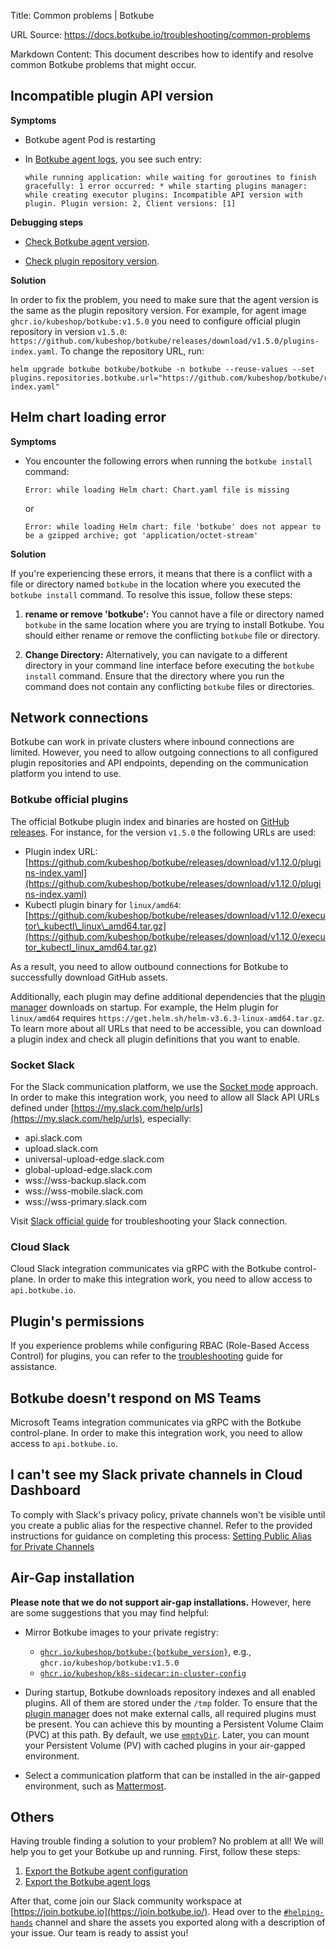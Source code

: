 Title: Common problems | Botkube

URL Source: https://docs.botkube.io/troubleshooting/common-problems

Markdown Content:
This document describes how to identify and resolve common Botkube problems that might occur.

Incompatible plugin API version[​](#incompatible-plugin-api-version "Direct link to Incompatible plugin API version")
---------------------------------------------------------------------------------------------------------------------

**Symptoms**

*   Botkube agent Pod is restarting
    
*   In [Botkube agent logs](https://docs.botkube.io/troubleshooting/diagnostics#agent-logs), you see such entry:
    
    ```
    while running application: while waiting for goroutines to finish gracefully: 1 error occurred:	* while starting plugins manager: while creating executor plugins: Incompatible API version with plugin. Plugin version: 2, Client versions: [1]
    ```
    

**Debugging steps**

*   [Check Botkube agent version](https://docs.botkube.io/troubleshooting/diagnostics#agent-version).
    
*   [Check plugin repository version](https://docs.botkube.io/troubleshooting/diagnostics#check-configured-plugin-repositories).
    

**Solution**

In order to fix the problem, you need to make sure that the agent version is the same as the plugin repository version. For example, for agent image `ghcr.io/kubeshop/botkube:v1.5.0` you need to configure official plugin repository in version `v1.5.0`: `https://github.com/kubeshop/botkube/releases/download/v1.5.0/plugins-index.yaml`. To change the repository URL, run:

```
helm upgrade botkube botkube/botkube -n botkube --reuse-values --set plugins.repositories.botkube.url="https://github.com/kubeshop/botkube/releases/download/v1.5.0/plugins-index.yaml"
```

Helm chart loading error[​](#helm-chart-loading-error "Direct link to Helm chart loading error")
------------------------------------------------------------------------------------------------

**Symptoms**

*   You encounter the following errors when running the `botkube install` command:
    
    ```
    Error: while loading Helm chart: Chart.yaml file is missing
    ```
    
    or
    
    ```
    Error: while loading Helm chart: file 'botkube' does not appear to be a gzipped archive; got 'application/octet-stream'
    ```
    

**Solution**

If you're experiencing these errors, it means that there is a conflict with a file or directory named `botkube` in the location where you executed the `botkube install` command. To resolve this issue, follow these steps:

1.  **rename or remove 'botkube':** You cannot have a file or directory named `botkube` in the same location where you are trying to install Botkube. You should either rename or remove the conflicting `botkube` file or directory.
    
2.  **Change Directory:** Alternatively, you can navigate to a different directory in your command line interface before executing the `botkube install` command. Ensure that the directory where you run the command does not contain any conflicting `botkube` files or directories.
    

Network connections[​](#network-connections "Direct link to Network connections")
---------------------------------------------------------------------------------

Botkube can work in private clusters where inbound connections are limited. However, you need to allow outgoing connections to all configured plugin repositories and API endpoints, depending on the communication platform you intend to use.

### Botkube official plugins[​](#botkube-official-plugins "Direct link to Botkube official plugins")

The official Botkube plugin index and binaries are hosted on [GitHub releases](https://github.com/kubeshop/botkube/releases). For instance, for the version `v1.5.0` the following URLs are used:

*   Plugin index URL: [https://github.com/kubeshop/botkube/releases/download/v1.12.0/plugins-index.yaml](https://github.com/kubeshop/botkube/releases/download/v1.12.0/plugins-index.yaml)
*   Kubectl plugin binary for `linux/amd64`: [https://github.com/kubeshop/botkube/releases/download/v1.12.0/executor\_kubectl\_linux\_amd64.tar.gz](https://github.com/kubeshop/botkube/releases/download/v1.12.0/executor_kubectl_linux_amd64.tar.gz)

As a result, you need to allow outbound connections for Botkube to successfully download GitHub assets.

Additionally, each plugin may define additional dependencies that the [plugin manager](https://docs.botkube.io/architecture/#plugin-manager) downloads on startup. For example, the Helm plugin for `linux/amd64` requires `https://get.helm.sh/helm-v3.6.3-linux-amd64.tar.gz`. To learn more about all URLs that need to be accessible, you can download a plugin index and check all plugin definitions that you want to enable.

### Socket Slack[​](#socket-slack "Direct link to Socket Slack")

For the Slack communication platform, we use the [Socket mode](https://api.slack.com/apis/connections/socket) approach. In order to make this integration work, you need to allow all Slack API URLs defined under [https://my.slack.com/help/urls](https://my.slack.com/help/urls), especially:

*   api.slack.com
*   upload.slack.com
*   universal-upload-edge.slack.com
*   global-upload-edge.slack.com
*   wss://wss-backup.slack.com
*   wss://wss-mobile.slack.com
*   wss://wss-primary.slack.com

Visit [Slack official guide](https://slack.com/help/articles/360001603387-Manage-Slack-connection-issues#network-settings) for troubleshooting your Slack connection.

### Cloud Slack[​](#cloud-slack "Direct link to Cloud Slack")

Cloud Slack integration communicates via gRPC with the Botkube control-plane. In order to make this integration work, you need to allow access to `api.botkube.io`.

Plugin's permissions[​](#plugins-permissions "Direct link to Plugin's permissions")
-----------------------------------------------------------------------------------

If you experience problems while configuring RBAC (Role-Based Access Control) for plugins, you can refer to the [troubleshooting](https://docs.botkube.io/features/rbac#troubleshooting) guide for assistance.

Botkube doesn't respond on MS Teams[​](#botkube-doesnt-respond-on-ms-teams "Direct link to Botkube doesn't respond on MS Teams")
--------------------------------------------------------------------------------------------------------------------------------

Microsoft Teams integration communicates via gRPC with the Botkube control-plane. In order to make this integration work, you need to allow access to `api.botkube.io`.

I can't see my Slack private channels in Cloud Dashboard[​](#i-cant-see-my-slack-private-channels-in-cloud-dashboard "Direct link to I can't see my Slack private channels in Cloud Dashboard")
-----------------------------------------------------------------------------------------------------------------------------------------------------------------------------------------------

To comply with Slack's privacy policy, private channels won't be visible until you create a public alias for the respective channel. Refer to the provided instructions for guidance on completing this process: [Setting Public Alias for Private Channels](https://docs.botkube.io/installation/slack/cloud-slack#setting-public-alias-for-private-channels)

Air-Gap installation[​](#air-gap-installation "Direct link to Air-Gap installation")
------------------------------------------------------------------------------------

**Please note that we do not support air-gap installations.** However, here are some suggestions that you may find helpful:

*   Mirror Botkube images to your private registry:
    
    *   [`ghcr.io/kubeshop/botkube:{botkube_version}`](https://github.com/kubeshop/botkube/pkgs/container/botkube), e.g., `ghcr.io/kubeshop/botkube:v1.5.0`
    *   [`ghcr.io/kubeshop/k8s-sidecar:in-cluster-config`](https://github.com/orgs/kubeshop/packages/container/package/k8s-sidecar)
*   During startup, Botkube downloads repository indexes and all enabled plugins. All of them are stored under the `/tmp` folder. To ensure that the [plugin manager](https://docs.botkube.io/architecture/#plugin-manager) does not make external calls, all required plugins must be present. You can achieve this by mounting a Persistent Volume Claim (PVC) at this path. By default, we use [`emptyDir`](https://github.com/kubeshop/botkube/blob/9d0627794078d519987309271b64c94047cd65d9/helm/botkube/templates/deployment.yaml#L176-L177). Later, you can mount your Persistent Volume (PV) with cached plugins in your air-gapped environment.
    
*   Select a communication platform that can be installed in the air-gapped environment, such as [Mattermost](https://docs.botkube.io/installation/mattermost/).
    

Others[​](#others "Direct link to Others")
------------------------------------------

Having trouble finding a solution to your problem? No problem at all! We will help you to get your Botkube up and running. First, follow these steps:

1.  [Export the Botkube agent configuration](https://docs.botkube.io/troubleshooting/diagnostics#agent-configuration)
2.  [Export the Botkube agent logs](https://docs.botkube.io/troubleshooting/diagnostics#agent-logs)

After that, come join our Slack community workspace at [https://join.botkube.io](https://join.botkube.io/). Head over to the [`#helping-hands`](https://slack.com/app_redirect?team=TG7TTBLJ0&channel=helping-hands) channel and share the assets you exported along with a description of your issue. Our team is ready to assist you!
